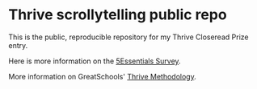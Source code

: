 # Thrive scrollytelling public repo

This is the public, reproducible repository for my Thrive Closeread Prize entry.

Here is more information on the [5Essentials Survey](https://www.isbe.net/Pages/5Essentials-Survey.aspx).

More information on GreatSchools' [Thrive Methodology](https://www.greatschools.org/gk/thrive-award-methodology/).